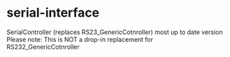 # serial-interface
SerialController (replaces RS23_GenericCotnroller) most up to date version
Please note: This is NOT a drop-in replacement for RS232_GenericCotnroller

